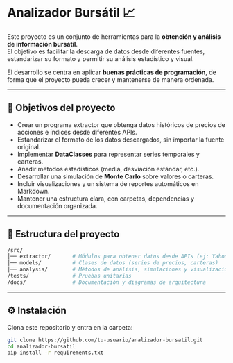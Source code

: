 # Analizador Bursátil 📈

Este proyecto es un conjunto de herramientas para la **obtención y análisis de información bursátil**.  
El objetivo es facilitar la descarga de datos desde diferentes fuentes, estandarizar su formato y 
permitir su análisis estadístico y visual.  

El desarrollo se centra en aplicar **buenas prácticas de programación**, de forma que el proyecto 
pueda crecer y mantenerse de manera ordenada.

---

## 🎯 Objetivos del proyecto
- Crear un programa extractor que obtenga datos históricos de precios de acciones e índices desde diferentes APIs.  
- Estandarizar el formato de los datos descargados, sin importar la fuente original.  
- Implementar **DataClasses** para representar series temporales y carteras.  
- Añadir métodos estadísticos (media, desviación estándar, etc.).  
- Desarrollar una simulación de **Monte Carlo** sobre valores o carteras.  
- Incluir visualizaciones y un sistema de reportes automáticos en Markdown.  
- Mantener una estructura clara, con carpetas, dependencias y documentación organizada.  

---

## 📂 Estructura del proyecto
```bash
/src/
│── extractor/       # Módulos para obtener datos desde APIs (ej: Yahoo Finance, Alpha Vantage)
│── models/          # Clases de datos (series de precios, carteras)
│── analysis/        # Métodos de análisis, simulaciones y visualización
/tests/              # Pruebas unitarias
/docs/               # Documentación y diagramas de arquitectura
````
---

## ⚙️ Instalación
Clona este repositorio y entra en la carpeta:

```bash
git clone https://github.com/tu-usuario/analizador-bursatil.git
cd analizador-bursatil
pip install -r requirements.txt


